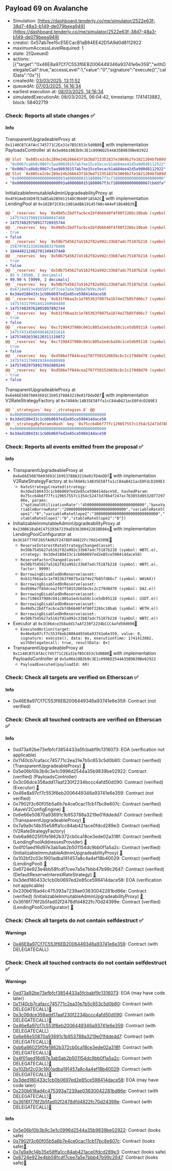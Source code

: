 ## Payload 69 on Avalanche

- Simulation: [https://dashboard.tenderly.co/me/simulator/2522e63f-38d7-48a3-b149-de079beea949](https://dashboard.tenderly.co/me/simulator/2522e63f-38d7-48a3-b149-de079beea949)
- creator: 0x57ab7ee15cE5ECacB1aB84EE42D5A9d0d8112922
- maximumAccessLevelRequired: 1
- state: 2(Queued)
- actions: [{"target":"0x46E8a97Cf7C553f6EB2006449346a93741e6e359","withDelegateCall":true,"accessLevel":1,"value":"0","signature":"execute()","callData":"0x"}]
- createdAt: [03/03/2025, 13:11:52](https://snowtrace.io/tx/0x6782122971d84e8eb99ff9d65d345d6ac480d393359236b35a1c5433db37717f)
- queuedAt: [07/03/2025, 14:16:34](https://snowtrace.io/tx/0x8c6139ec27c5c2138eeb6ba9bbe20e86b73a12ff4250bbb3126d38b7ffe1e782)
- earliest execution at: [08/03/2025, 14:16:34](https://www.epochconverter.com/countdown?q=1741443394)
- simulatedExecutionAt: 08/03/2025, 06:04:42, timestamp: 1741413882, block: 58402719
### Check: Reports all state changes :white_check_mark:

#### Info


TransparentUpgradeableProxy at `0x1140CB7CAfAcC745771C2Ea31e7B5C653c5d0B80`[:ghost:](https://github.com/bgd-labs/aave-address-book "GovernanceV3Avalanche.PAYLOADS_CONTROLLER") with implementation PayloadsController at `0x5e06b10B3b9c3E1c0996D2544A35B9839Be02922`
```diff
@@ Slot `0x885ce2cbc289e24b266643f1b3bd713351837e3869b2fe1821204bfb89df8355` @@
- "0x0067ca8b8c0067c5aa98020157ab7ee15ce5ecacb1ab84ee42d5a9d0d8112922"
+ "0x0067ca8b8c0067c5aa98030157ab7ee15ce5ecacb1ab84ee42d5a9d0d8112922"
@@ Slot `0x885ce2cbc289e24b266643f1b3bd713351837e3869b2fe1821204bfb89df8356` @@
- "0x000000000000000000093a8000000151800067f3cf1800000000000000000000"
+ "0x000000000000000000093a8000000151800067f3cf1800000000000067cbddfa"
```

InitializableImmutableAdminUpgradeabilityProxy at `0x4F01AeD16D97E3aB5ab2B501154DC9bb0F1A5A2C`[:ghost:](https://github.com/bgd-labs/aave-address-book "AaveV2Avalanche.POOL") with implementation LendingPool at `0x102Bf2C03c1901AdBA191457A8c4A4eF18b40029`[:ghost:](https://github.com/bgd-labs/aave-address-book "AaveV2Avalanche.POOL_IMPL")
```diff
@@ `_reserves` key `0x49d5c2bdffac6ce2bfdb6640f4f80f226bc10bab (symbol: WETH.e).configuration.data` @@
- 147574317989293880647488
+ 147574029758917728935744
@@ `_reserves` key `0x49d5c2bdffac6ce2bfdb6640f4f80f226bc10bab (symbol: WETH.e).configuration.data_decoded.borrowingEnabled` @@
- true
+ false
@@ `_reserves` key `0x50b7545627a5162f82a992c33b87adc75187b218 (symbol: WBTC.e).configuration.data` @@
- 156797831326586883276800
+ 184449212462701349437440
@@ `_reserves` key `0x50b7545627a5162f82a992c33b87adc75187b218 (symbol: WBTC.e).configuration.data_decoded.borrowingEnabled` @@
- true
+ false
@@ `_reserves` key `0x50b7545627a5162f82a992c33b87adc75187b218 (symbol: WBTC.e).configuration.data_decoded.reserveFactor` @@
- 85 % [8500, 2 decimals]
+ 99.99 % [9999, 2 decimals]
@@ `_reserves` key `0x50b7545627a5162f82a992c33b87adc75187b218 (symbol: WBTC.e).interestRateStrategyAddress` @@
- 0x6724e923e4bb58fcdf7cee7a5e7bbb47b99c2647
+ 0x3ded180433c1cb0b0697ed2e85ce598414dace58
@@ `_reserves` key `0xb31f66aa3c1e785363f0875a1b74e27b85fd66c7 (symbol: WAVAX).configuration.data` @@
- 147574317991441249604488
+ 147574029761065097892744
@@ `_reserves` key `0xb31f66aa3c1e785363f0875a1b74e27b85fd66c7 (symbol: WAVAX).configuration.data_decoded.borrowingEnabled` @@
- true
+ false
@@ `_reserves` key `0xc7198437980c041c805a1edcba50c1ce5db95118 (symbol: USDT.e).configuration.data` @@
- 147574314566496462831616
+ 147574026336120311119872
@@ `_reserves` key `0xc7198437980c041c805a1edcba50c1ce5db95118 (symbol: USDT.e).configuration.data_decoded.borrowingEnabled` @@
- true
+ false
@@ `_reserves` key `0xd586e7f844cea2f87f50152665bcbc2c279d8d70 (symbol: DAI.e).configuration.data` @@
- 147574317989293844600988
+ 147574029758917692889244
@@ `_reserves` key `0xd586e7f844cea2f87f50152665bcbc2c279d8d70 (symbol: DAI.e).configuration.data_decoded.borrowingEnabled` @@
- true
+ false
```

TransparentUpgradeableProxy at `0x6e66E50870A93691C1b953788A3219e01fDdeDD7`[:ghost:](https://github.com/bgd-labs/aave-address-book "AaveV2Avalanche.RATES_FACTORY") with implementation V2RateStrategyFactory at `0x7A9A9c14B35E58ffa1cC84aB421acE0FdcD289E3`
```diff
@@ `_strategies` key `_strategies.6` @@
- 0x0000000000000000000000000000000000000000
+ 0x3ded180433c1cb0b0697ed2e85ce598414dace58
@@ `_strategyByParamsHash` key `0x75cc64b6f77fc129657557c1354c52473d78b4f247ac763855d053207729706e` @@
- 0x0000000000000000000000000000000000000000
+ 0x3ded180433c1cb0b0697ed2e85ce598414dace58
```


### Check: Reports all events emitted from the proposal :white_check_mark:

#### Info

- TransparentUpgradeableProxy at `0x6e66E50870A93691C1b953788A3219e01fDdeDD7`[:ghost:](https://github.com/bgd-labs/aave-address-book "AaveV2Avalanche.RATES_FACTORY") with implementation V2RateStrategyFactory at `0x7A9A9c14B35E58ffa1cC84aB421acE0FdcD289E3`
  - `RateStrategyCreated(strategy: 0x3ded180433c1cb0b0697ed2e85ce598414dace58, hashedParam: 0x75cc64b6f77fc129657557c1354c52473d78b4f247ac763855d053207729706e, params: {"optimalUtilizationRate":"450000000000000000000000000","baseVariableBorrowRate":"200000000000000000000000000","variableRateSlope1":"0","variableRateSlope2":"3000000000000000000000000000","stableRateSlope1":"0","stableRateSlope2":"0"})`
- InitializableImmutableAdminUpgradeabilityProxy at `0x230B618aD4C475393A7239aE03630042281BD86e`[:ghost:](https://github.com/bgd-labs/aave-address-book "AaveV2Avalanche.POOL_CONFIGURATOR") with implementation LendingPoolConfigurator at `0x3616f776F2b5fAd02F2478DFd4822Fc70d24399E`[:ghost:](https://github.com/bgd-labs/aave-address-book "AaveV2Avalanche.POOL_CONFIGURATOR_IMPL")
  - `ReserveInterestRateStrategyChanged(asset: 0x50b7545627a5162f82a992c33b87adc75187b218 (symbol: WBTC.e), strategy: 0x3ded180433c1cb0b0697ed2e85ce598414dace58)`
  - `ReserveFactorChanged(asset: 0x50b7545627a5162f82a992c33b87adc75187b218 (symbol: WBTC.e), factor: 9999)`
  - `BorrowingDisabledOnReserve(asset: 0xb31f66aa3c1e785363f0875a1b74e27b85fd66c7 (symbol: WAVAX))`
  - `BorrowingDisabledOnReserve(asset: 0xd586e7f844cea2f87f50152665bcbc2c279d8d70 (symbol: DAI.e))`
  - `BorrowingDisabledOnReserve(asset: 0xc7198437980c041c805a1edcba50c1ce5db95118 (symbol: USDT.e))`
  - `BorrowingDisabledOnReserve(asset: 0x49d5c2bdffac6ce2bfdb6640f4f80f226bc10bab (symbol: WETH.e))`
  - `BorrowingDisabledOnReserve(asset: 0x50b7545627a5162f82a992c33b87adc75187b218 (symbol: WBTC.e))`
- Executor at `0x3C06dce358add17aAf230f2234bCCC4afd50d090`[:ghost:](https://github.com/bgd-labs/aave-address-book "AaveV2Avalanche.POOL_ADMIN, AaveV3Avalanche.ACL_ADMIN, GovernanceV3Avalanche.EXECUTOR_LVL_1")
  - `ExecutedAction(target: 0x46e8a97cf7c553f6eb2006449346a93741e6e359, value: 0, signature: execute(), data: 0x, executionTime: 1741413882, withDelegatecall: true, resultData: 0x)`
- TransparentUpgradeableProxy at `0x1140CB7CAfAcC745771C2Ea31e7B5C653c5d0B80`[:ghost:](https://github.com/bgd-labs/aave-address-book "GovernanceV3Avalanche.PAYLOADS_CONTROLLER") with implementation PayloadsController at `0x5e06b10B3b9c3E1c0996D2544A35B9839Be02922`
  - `PayloadExecuted(payloadId: 69)`

### Check: Check all targets are verified on Etherscan :white_check_mark:

#### Info

- 0x46E8a97Cf7C553f6EB2006449346a93741e6e359: Contract (not verified) 

### Check: Check all touched contracts are verified on Etherscan :white_check_mark:

#### Info

- 0xd73a92be73efbfcf3854433a5fcbabf9c1316073: EOA (verification not applicable)
- 0x1140cb7cafacc745771c2ea31e7b5c653c5d0b80: Contract (verified) (TransparentUpgradeableProxy) [:ghost:](https://github.com/bgd-labs/aave-address-book "GovernanceV3Avalanche.PAYLOADS_CONTROLLER")
- 0x5e06b10b3b9c3e1c0996d2544a35b9839be02922: Contract (verified) (PayloadsController) 
- 0x3c06dce358add17aaf230f2234bccc4afd50d090: Contract (verified) (Executor) [:ghost:](https://github.com/bgd-labs/aave-address-book "AaveV2Avalanche.POOL_ADMIN, AaveV3Avalanche.ACL_ADMIN, GovernanceV3Avalanche.EXECUTOR_LVL_1")
- 0x46e8a97cf7c553f6eb2006449346a93741e6e359: Contract (not verified) 
- 0x7902f3c60f05b5a6b7e4ce0cac11cb17bc8e607c: Contract (verified) (AaveV2ConfigEngine) [:ghost:](https://github.com/bgd-labs/aave-address-book "AaveV2Avalanche.CONFIG_ENGINE")
- 0x6e66e50870a93691c1b953788a3219e01fddedd7: Contract (verified) (TransparentUpgradeableProxy) [:ghost:](https://github.com/bgd-labs/aave-address-book "AaveV2Avalanche.RATES_FACTORY")
- 0x7a9a9c14b35e58ffa1cc84ab421ace0fdcd289e3: Contract (verified) (V2RateStrategyFactory) 
- 0xb6a86025f0fe1862b372cb0ca18ce3ede02a318f: Contract (verified) (LendingPoolAddressesProvider) [:ghost:](https://github.com/bgd-labs/aave-address-book "AaveV2Avalanche.POOL_ADDRESSES_PROVIDER")
- 0x4f01aed16d97e3ab5ab2b501154dc9bb0f1a5a2c: Contract (verified) (InitializableImmutableAdminUpgradeabilityProxy) [:ghost:](https://github.com/bgd-labs/aave-address-book "AaveV2Avalanche.POOL")
- 0x102bf2c03c1901adba191457a8c4a4ef18b40029: Contract (verified) (LendingPool) [:ghost:](https://github.com/bgd-labs/aave-address-book "AaveV2Avalanche.POOL_IMPL")
- 0x6724e923e4bb58fcdf7cee7a5e7bbb47b99c2647: Contract (verified) (DefaultReserveInterestRateStrategy) [:ghost:](https://github.com/bgd-labs/aave-address-book "AaveV2Avalanche.ASSETS.WETHe.INTEREST_RATE_STRATEGY, AaveV2Avalanche.ASSETS.AAVEe.INTEREST_RATE_STRATEGY, AaveV2Avalanche.ASSETS.WBTCe.INTEREST_RATE_STRATEGY, AaveV2Avalanche.ASSETS.WAVAX.INTEREST_RATE_STRATEGY")
- 0x3ded180433c1cb0b0697ed2e85ce598414dace58: EOA (verification not applicable)
- 0x230b618ad4c475393a7239ae03630042281bd86e: Contract (verified) (InitializableImmutableAdminUpgradeabilityProxy) [:ghost:](https://github.com/bgd-labs/aave-address-book "AaveV2Avalanche.POOL_CONFIGURATOR")
- 0x3616f776f2b5fad02f2478dfd4822fc70d24399e: Contract (verified) (LendingPoolConfigurator) [:ghost:](https://github.com/bgd-labs/aave-address-book "AaveV2Avalanche.POOL_CONFIGURATOR_IMPL")

### Check: Check all targets do not contain selfdestruct :white_check_mark:

#### Warnings

- [0x46E8a97Cf7C553f6EB2006449346a93741e6e359](https://snowtrace.io/address/0x46E8a97Cf7C553f6EB2006449346a93741e6e359): Contract (with DELEGATECALL)

### Check: Check all touched contracts do not contain selfdestruct :white_check_mark:

#### Warnings

- [0xd73a92be73efbfcf3854433a5fcbabf9c1316073](https://snowtrace.io/address/0xd73a92be73efbfcf3854433a5fcbabf9c1316073): EOA (may have code later)
- [0x1140cb7cafacc745771c2ea31e7b5c653c5d0b80](https://snowtrace.io/address/0x1140cb7cafacc745771c2ea31e7b5c653c5d0b80): Contract (with DELEGATECALL)[:ghost:](https://github.com/bgd-labs/aave-address-book "GovernanceV3Avalanche.PAYLOADS_CONTROLLER")
- [0x3c06dce358add17aaf230f2234bccc4afd50d090](https://snowtrace.io/address/0x3c06dce358add17aaf230f2234bccc4afd50d090): Contract (with DELEGATECALL)[:ghost:](https://github.com/bgd-labs/aave-address-book "AaveV2Avalanche.POOL_ADMIN, AaveV3Avalanche.ACL_ADMIN, GovernanceV3Avalanche.EXECUTOR_LVL_1")
- [0x46e8a97cf7c553f6eb2006449346a93741e6e359](https://snowtrace.io/address/0x46e8a97cf7c553f6eb2006449346a93741e6e359): Contract (with DELEGATECALL)
- [0x6e66e50870a93691c1b953788a3219e01fddedd7](https://snowtrace.io/address/0x6e66e50870a93691c1b953788a3219e01fddedd7): Contract (with DELEGATECALL)[:ghost:](https://github.com/bgd-labs/aave-address-book "AaveV2Avalanche.RATES_FACTORY")
- [0xb6a86025f0fe1862b372cb0ca18ce3ede02a318f](https://snowtrace.io/address/0xb6a86025f0fe1862b372cb0ca18ce3ede02a318f): Contract (with DELEGATECALL)[:ghost:](https://github.com/bgd-labs/aave-address-book "AaveV2Avalanche.POOL_ADDRESSES_PROVIDER")
- [0x4f01aed16d97e3ab5ab2b501154dc9bb0f1a5a2c](https://snowtrace.io/address/0x4f01aed16d97e3ab5ab2b501154dc9bb0f1a5a2c): Contract (with DELEGATECALL)[:ghost:](https://github.com/bgd-labs/aave-address-book "AaveV2Avalanche.POOL")
- [0x102bf2c03c1901adba191457a8c4a4ef18b40029](https://snowtrace.io/address/0x102bf2c03c1901adba191457a8c4a4ef18b40029): Contract (with DELEGATECALL)[:ghost:](https://github.com/bgd-labs/aave-address-book "AaveV2Avalanche.POOL_IMPL")
- [0x3ded180433c1cb0b0697ed2e85ce598414dace58](https://snowtrace.io/address/0x3ded180433c1cb0b0697ed2e85ce598414dace58): EOA (may have code later)
- [0x230b618ad4c475393a7239ae03630042281bd86e](https://snowtrace.io/address/0x230b618ad4c475393a7239ae03630042281bd86e): Contract (with DELEGATECALL)[:ghost:](https://github.com/bgd-labs/aave-address-book "AaveV2Avalanche.POOL_CONFIGURATOR")
- [0x3616f776f2b5fad02f2478dfd4822fc70d24399e](https://snowtrace.io/address/0x3616f776f2b5fad02f2478dfd4822fc70d24399e): Contract (with DELEGATECALL)[:ghost:](https://github.com/bgd-labs/aave-address-book "AaveV2Avalanche.POOL_CONFIGURATOR_IMPL")

#### Info

- [0x5e06b10b3b9c3e1c0996d2544a35b9839be02922](https://snowtrace.io/address/0x5e06b10b3b9c3e1c0996d2544a35b9839be02922): Contract (looks safe)
- [0x7902f3c60f05b5a6b7e4ce0cac11cb17bc8e607c](https://snowtrace.io/address/0x7902f3c60f05b5a6b7e4ce0cac11cb17bc8e607c): Contract (looks safe)[:ghost:](https://github.com/bgd-labs/aave-address-book "AaveV2Avalanche.CONFIG_ENGINE")
- [0x7a9a9c14b35e58ffa1cc84ab421ace0fdcd289e3](https://snowtrace.io/address/0x7a9a9c14b35e58ffa1cc84ab421ace0fdcd289e3): Contract (looks safe)
- [0x6724e923e4bb58fcdf7cee7a5e7bbb47b99c2647](https://snowtrace.io/address/0x6724e923e4bb58fcdf7cee7a5e7bbb47b99c2647): Contract (looks safe)[:ghost:](https://github.com/bgd-labs/aave-address-book "AaveV2Avalanche.ASSETS.WETHe.INTEREST_RATE_STRATEGY, AaveV2Avalanche.ASSETS.AAVEe.INTEREST_RATE_STRATEGY, AaveV2Avalanche.ASSETS.WBTCe.INTEREST_RATE_STRATEGY, AaveV2Avalanche.ASSETS.WAVAX.INTEREST_RATE_STRATEGY")

